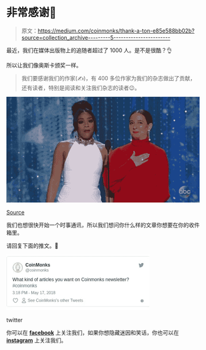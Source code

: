 # 非常感谢🙏

> 原文：<https://medium.com/coinmonks/thank-a-ton-e85e588bb02b?source=collection_archive---------5----------------------->

最近，我们在媒体出版物上的追随者超过了 1000 人。是不是很酷？👌

所以让我们像奥斯卡颁奖一样。

> 我们要感谢我们的作家(✍️)，有 400 多位作家为我们的杂志做出了贡献，还有读者，特别是阅读和关注我们杂志的读者😉。

![](img/ef28e7d33fdf73a639ab41ea7f0b2ee6.png)

[Source](https://media.giphy.com/media/2A37v3vRqqoXN0Eh67/source.gif)

我们也想很快开始一个时事通讯，所以我们想问你什么样的文章你想要在你的收件箱里。

请回复下面的推文。🙌

[![](img/ec3695e289440ef5156d614ae09d7565.png)](https://twitter.com/coinmonks/status/997051212112580608)

twitter

你可以在 [**facebook**](http://facebook.com/coinmonks/) 上关注我们，如果你想隐藏迷因和笑话，你也可以在 [**instagram**](https://www.instagram.com/coinmonks/) 上关注我们。